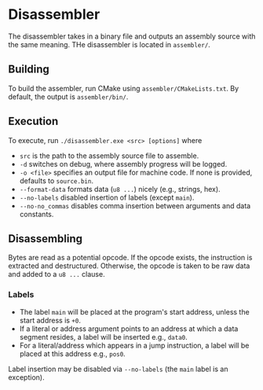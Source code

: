 # Disassembler

The disassembler takes in a binary file and outputs an assembly source with the same meaning.
THe disassembler is located in `assembler/`.

## Building

To build the assembler, run CMake using `assembler/CMakeLists.txt`.
By default, the output is `assembler/bin/`.

## Execution

To execute, run `./disassembler.exe <src> [options]` where
  - `src` is the path to the assembly source file to assemble.
  - `-d` switches on debug, where assembly progress will be logged.
  - `-o <file>` specifies an output file for machine code. If none is provided, defaults to `source.bin`.
  - `--format-data` formats data (`u8 ...`) nicely (e.g., strings, hex).
  - `--no-labels` disabled insertion of labels (except `main`).
  - `--no-no_commas` disables comma insertion between arguments and data constants.

## Disassembling

Bytes are read as a potential opcode. If the opcode exists, the instruction is extracted and destructured.
Otherwise, the opcode is taken to be raw data and added to a `u8 ...` clause.

### Labels

- The label `main` will be placed at the program's start address, unless the start address is `+0`.
- If a literal or address argument points to an address at which a data segment resides, a label will be inserted e.g., `data0`.
- For a literal/address which appears in a jump instruction, a label will be placed at this address e.g., `pos0`.

Label insertion may be disabled via `--no-labels` (the `main` label is an exception).
